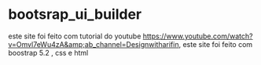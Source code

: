 # bootsrap_ui_builder
este site foi feito com tutorial do youtube https://www.youtube.com/watch?v=Omvl7eWu4zA&amp;ab_channel=Designwitharifin, este site foi feito com boostrap 5.2 , css e html

